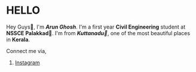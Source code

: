# HELLO 
Hey Guys👋, I'm ***Arun Ghosh***. I'm a first year **Civil Engineering** student at **NSSCE Palakkad🏫**. I'm from ***Kuttanadu🌴***, one of the most beautiful places in **Kerala**.

Connect me via,

1. [Instagram](https://www.instagram.com/_krip_tonion_/)